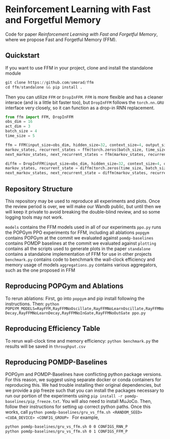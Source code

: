 # Reinforcement Learning with Fast and Forgetful Memory 
Code for paper _Reinforcement Learning with Fast and Forgetful Memory_, where we propose Fast and Forgetful Memory (FFM).

## Quickstart
If you want to use FFM in your project, clone and install the standalone module
```python
git clone https://github.com/smorad/ffm
cd ffm/standalone && pip install .
```
Then you can utilize `FFM` or `DropInFFM`. `FFM` is more flexible and has a cleaner interace (and is a little bit faster too), but `DropInFFM` follows the `torch.nn.GRU` interface very closely, so it can function as a drop-in RNN replacement.

```python
from ffm import FFM, DropInFFM
obs_dim = 16
act_dim = 3
batch_size = 4
time_size = 5

ffm = FFM(input_size=obs_dim, hidden_size=32, context_size=4, output_size=act_dim)
markov_states, recurrent_states = ffm(torch.zeros(batch_size, time_size, obs_dim))
next_markov_states, next_recurrent_states = ffm(markov_states, recurrent_states)

diffm = DropInFFM(input_size=obs_dim, hidden_size=32, context_size=4, output_size=act_dim, batch_first=False)
markov_states, recurrent_state = diffm(torch.zeros(time_size, batch_size, obs_dim))
next_markov_states, next_recurrent_state = diffm(markov_states, recurrent_state)
```

## Repository Structure
This repository may be used to reproduce all experiments and plots. Once the review period is over, we will make our Wandb public, but until then we will keep it private to avoid breaking the double-blind review, and so some logging tools may not work.

`models` contains the FFM models used in all of our experiments
`ppo.py` runs the POPGym PPO experiments for FFM, including all ablations
`popgym` contains POPGym at the commit we evaluated against
`pomdp-baselines` contains POMDP baselines at the commit we evaluated against
`plotting` contains all the scripts used to generate plots in the paper
`standalone` contains a standalone implementation of FFM for use in other projects
`benchmark.py` contains code to benchmark the wall-clock efficiency and memory usage of models
`aggregations.py` contains various aggregators, such as the one proposed in FFM

## Reproducing POPGym and Ablations
To rerun ablations:
First, go into `popgym` and pip install following the instructions. Then:
`python POPGYM_MODELS=RayFFM,RayFFMNoOscillate,RayFFMNoLearnOscillate,RayFFMNoDecay,RayFFMNoLearnDecay,RayFFMNoInGate,RayFFMNoOutGate ppo.py`

## Reproducing Efficiency Table
To rerun wall-clock time and memory efficiency:
`python benchmark.py`
the results will be saved in `throughput.csv`

## Reproducing POMDP-Baselines
POPGym and POMDP-Baselines have conflicting python package versions. For this reason, we suggest using separate docker or conda containers for reproducing this. We had trouble installing their original dependencies, but we provide a pip freeze such that you can install the packages necessary to run our portion of the experiments using
`pip install -r pomdp-baselines/pip_freeze.txt`. You will also need to install MuJoCo. Then, follow their instructions for setting up correct python paths. Once this works, call
`python pomdp-baselines/gru_vs_ffm.sh <RANDOM_SEED> <CUDA_DEVICE> <CONFIG_GROUP> `
For example,
```bash
python pomdp-baselines/gru_vs_ffm.sh 0 0 CONFIGS_RNN_P
python pomdp-baselines/gru_vs_ffm.sh 0 1 CONFIGS_FFM_P
```